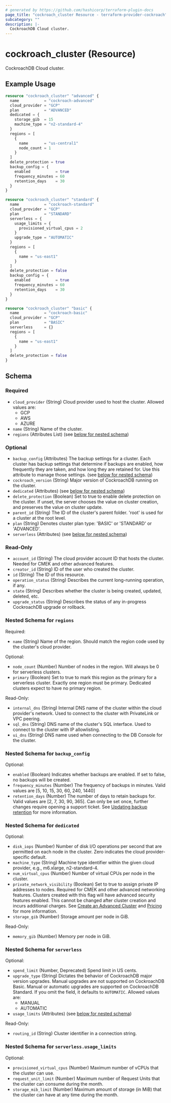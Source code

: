 ```yaml
---
# generated by https://github.com/hashicorp/terraform-plugin-docs
page_title: "cockroach_cluster Resource - terraform-provider-cockroach"
subcategory: ""
description: |-
  CockroachDB Cloud cluster.
---
```


# cockroach_cluster (Resource)

CockroachDB Cloud cluster.

## Example Usage

```terraform
resource "cockroach_cluster" "advanced" {
  name           = "cockroach-advanced"
  cloud_provider = "GCP"
  plan           = "ADVANCED"
  dedicated = {
    storage_gib  = 15
    machine_type = "n2-standard-4"
  }
  regions = [
    {
      name       = "us-central1"
      node_count = 1
    }
  ]
  delete_protection = true
  backup_config = {
    enabled           = true
    frequency_minutes = 60
    retention_days    = 30
  }
}

resource "cockroach_cluster" "standard" {
  name           = "cockroach-standard"
  cloud_provider = "GCP"
  plan           = "STANDARD"
  serverless = {
    usage_limits = {
      provisioned_virtual_cpus = 2
    }
    upgrade_type = "AUTOMATIC"
  }
  regions = [
    {
      name = "us-east1"
    }
  ]
  delete_protection = false
  backup_config = {
    enabled           = true
    frequency_minutes = 60
    retention_days    = 30
  }
}

resource "cockroach_cluster" "basic" {
  name           = "cockroach-basic"
  cloud_provider = "GCP"
  plan           = "BASIC"
  serverless     = {}
  regions = [
    {
      name = "us-east1"
    }
  ]
  delete_protection = false
}
```

<!-- schema generated by tfplugindocs -->
## Schema

### Required

- `cloud_provider` (String) Cloud provider used to host the cluster. Allowed values are:
  * GCP
  * AWS
  * AZURE
- `name` (String) Name of the cluster.
- `regions` (Attributes List) (see [below for nested schema](#nestedatt--regions))

### Optional

- `backup_config` (Attributes) The backup settings for a cluster.
 Each cluster has backup settings that determine if backups are enabled, how frequently they are taken, and how long they are retained for. Use this attribute to manage those settings. (see [below for nested schema](#nestedatt--backup_config))
- `cockroach_version` (String) Major version of CockroachDB running on the cluster.
- `dedicated` (Attributes) (see [below for nested schema](#nestedatt--dedicated))
- `delete_protection` (Boolean) Set to true to enable delete protection on the cluster. If unset, the server chooses the value on cluster creation, and preserves the value on cluster update.
- `parent_id` (String) The ID of the cluster's parent folder. 'root' is used for a cluster at the root level.
- `plan` (String) Denotes cluster plan type: 'BASIC' or 'STANDARD' or 'ADVANCED'.
- `serverless` (Attributes) (see [below for nested schema](#nestedatt--serverless))

### Read-Only

- `account_id` (String) The cloud provider account ID that hosts the cluster. Needed for CMEK and other advanced features.
- `creator_id` (String) ID of the user who created the cluster.
- `id` (String) The ID of this resource.
- `operation_status` (String) Describes the current long-running operation, if any.
- `state` (String) Describes whether the cluster is being created, updated, deleted, etc.
- `upgrade_status` (String) Describes the status of any in-progress CockroachDB upgrade or rollback.

<a id="nestedatt--regions"></a>
### Nested Schema for `regions`

Required:

- `name` (String) Name of the region. Should match the region code used by the cluster's cloud provider.

Optional:

- `node_count` (Number) Number of nodes in the region. Will always be 0 for serverless clusters.
- `primary` (Boolean) Set to true to mark this region as the primary for a serverless cluster. Exactly one region must be primary. Dedicated clusters expect to have no primary region.

Read-Only:

- `internal_dns` (String) Internal DNS name of the cluster within the cloud provider's network. Used to connect to the cluster with PrivateLink or VPC peering.
- `sql_dns` (String) DNS name of the cluster's SQL interface. Used to connect to the cluster with IP allowlisting.
- `ui_dns` (String) DNS name used when connecting to the DB Console for the cluster.


<a id="nestedatt--backup_config"></a>
### Nested Schema for `backup_config`

Optional:

- `enabled` (Boolean) Indicates whether backups are enabled. If set to false, no backups will be created.
- `frequency_minutes` (Number) The frequency of backups in minutes.  Valid values are [5, 10, 15, 30, 60, 240, 1440]
- `retention_days` (Number) The number of days to retain backups for.  Valid values are [2, 7, 30, 90, 365]. Can only be set once, further changes require opening a support ticket. See [Updating backup retention](../guides/updating-backup-retention) for more information.


<a id="nestedatt--dedicated"></a>
### Nested Schema for `dedicated`

Optional:

- `disk_iops` (Number) Number of disk I/O operations per second that are permitted on each node in the cluster. Zero indicates the cloud provider-specific default.
- `machine_type` (String) Machine type identifier within the given cloud provider, e.g., m6.xlarge, n2-standard-4.
- `num_virtual_cpus` (Number) Number of virtual CPUs per node in the cluster.
- `private_network_visibility` (Boolean) Set to true to assign private IP addresses to nodes. Required for CMEK and other advanced networking features. Clusters created with this flag will have advanced security features enabled.  This cannot be changed after cluster creation and incurs additional charges.  See [Create an Advanced Cluster](https://www.cockroachlabs.com/docs/cockroachcloud/create-an-advanced-cluster.html#step-6-configure-advanced-security-features) and [Pricing](https://www.cockroachlabs.com/pricing/) for more information.
- `storage_gib` (Number) Storage amount per node in GiB.

Read-Only:

- `memory_gib` (Number) Memory per node in GiB.


<a id="nestedatt--serverless"></a>
### Nested Schema for `serverless`

Optional:

- `spend_limit` (Number, Deprecated) Spend limit in US cents.
- `upgrade_type` (String) Dictates the behavior of CockroachDB major version upgrades. Manual upgrades are not supported on CockroachDB Basic. Manual or automatic upgrades are supported on CockroachDB Standard. If you omit the field, it defaults to `AUTOMATIC`. Allowed values are:
  * MANUAL
  * AUTOMATIC
- `usage_limits` (Attributes) (see [below for nested schema](#nestedatt--serverless--usage_limits))

Read-Only:

- `routing_id` (String) Cluster identifier in a connection string.

<a id="nestedatt--serverless--usage_limits"></a>
### Nested Schema for `serverless.usage_limits`

Optional:

- `provisioned_virtual_cpus` (Number) Maximum number of vCPUs that the cluster can use.
- `request_unit_limit` (Number) Maximum number of Request Units that the cluster can consume during the month.
- `storage_mib_limit` (Number) Maximum amount of storage (in MiB) that the cluster can have at any time during the month.
